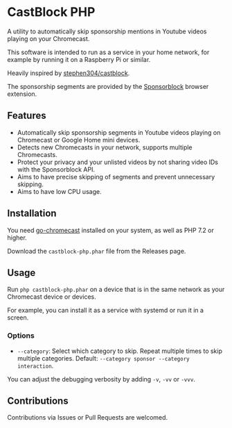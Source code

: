 # CastBlock PHP

A utility to automatically skip sponsorship mentions in Youtube videos playing on your Chromecast.

This software is intended to run as a service in your home network, for example by running it on a 
Raspberry Pi or similar.

Heavily inspired by [stephen304/castblock](https://github.com/stephen304/castblock).

The sponsorship segments are provided by the [Sponsorblock](https://sponsor.ajay.app/) browser extension.

## Features

* Automatically skip sponsorship segments in Youtube videos playing on Chromecast or Google Home mini devices.
* Detects new Chromecasts in your network, supports multiple Chromecasts.
* Protect your privacy and your unlisted videos by not sharing video IDs with the Sponsorblock API. 
* Aims to have precise skipping of segments and prevent unnecessary skipping.
* Aims to have low CPU usage.

## Installation

You need [go-chromecast](https://github.com/vishen/go-chromecast) installed on your system, as well 
as PHP 7.2 or higher.

Download the `castblock-php.phar` file from the Releases page.

## Usage

Run `php castblock-php.phar` on a device that is in the same network as your Chromecast device or 
devices. 

For example, you can install it as a service with systemd or run it in a screen.

### Options

* `--category`: Select which category to skip. Repeat multiple times to skip multiple categories. Default: `--category sponsor --category interaction`.

You can adjust the debugging verbosity by adding `-v`, `-vv` or `-vvv`.

## Contributions

Contributions via Issues or Pull Requests are welcomed.	 